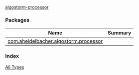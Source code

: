 [algostorm-processor](.)

### Packages

| Name | Summary |
|---|---|
| [com.aheidelbacher.algostorm.processor](com.aheidelbacher.algostorm.processor/index.md) |  |

### Index

[All Types](alltypes/index.md)